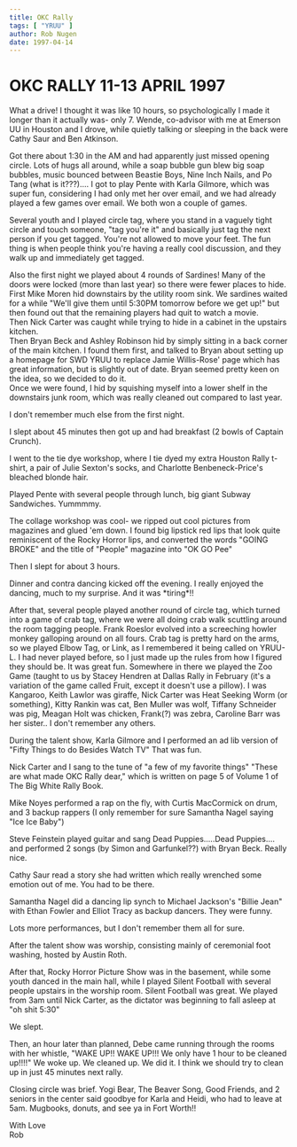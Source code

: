 ```yaml
---
title: OKC Rally
tags: [ "YRUU" ]
author: Rob Nugen
date: 1997-04-14
---
```



<h1> OKC RALLY   11-13 APRIL 1997 </h1>

<p>
What a drive!  I thought it was like 10 hours, so psychologically I made it 
longer than it actually was- only 7.    Wende, co-advisor with me at Emerson 
UU in Houston and I drove, while quietly talking or sleeping in the back were 
Cathy Saur and Ben Atkinson.
<p>
Got there about 1:30 in the AM and had apparently just missed opening circle. 
Lots of hugs all around, while a soap bubble gun blew big soap bubbles, music 
bounced between Beastie Boys, Nine Inch Nails, and Po Tang (what is it???)....
I got to play Pente with Karla Gilmore, which was super fun, considering I had
only met her over email, and we had already played a few games over email.  We
both won a couple of games.
<p>
Several youth and I played circle tag, where you stand in a vaguely tight 
circle and touch someone, "tag you're it" and basically just tag the next 
person if you get tagged.  You're not allowed to move your feet.  The fun thing
is when people think you're having a really cool discussion, and they walk up 
and immediately get tagged.  
<p>
Also the first night we played about 4 rounds of Sardines!  Many of the doors 
were locked (more than last year) so there were fewer places to hide.  First 
Mike Moren hid downstairs by the utility room sink.  We sardines waited for a 
while "We'll give them until 5:30PM tomorrow before we get up!" but then found
out that the remaining players had quit to watch a movie.  <br>
Then Nick Carter was caught while trying to hide in a cabinet in the upstairs 
kitchen.  <br>
Then Bryan Beck and Ashley Robinson hid by simply sitting in a back corner of 
the main kitchen.  I found them first, and talked to Bryan about setting up a 
homepage for SWD YRUU to replace Jamie Willis-Rose' page which has great 
information, but is slightly out of date.   Bryan seemed pretty keen on the 
idea, so we decided to do it.<br>
Once we were found, I hid by squishing myself into a lower shelf in the 
downstairs junk room, which was really cleaned out compared to last year.
<p>
I don't remember much else from the first night.
<p>
I slept about 45 minutes then got up and had breakfast (2 bowls of Captain 
Crunch).
<p>
I went to the tie dye workshop, where I tie dyed my extra Houston Rally 
t-shirt, a pair of Julie Sexton's socks, and Charlotte Benbeneck-Price's 
bleached blonde hair.
<p>
Played Pente with several people through lunch, big giant Subway Sandwiches.  
Yummmmy.
<p>
The collage workshop was cool- we ripped out cool pictures from magazines and 
glued 'em down.  I found big lipstick red lips that look quite reminiscent of 
the Rocky Horror lips, and converted the words "GOING BROKE" and the title of 
"People" magazine into "OK GO Pee"
<p>
Then I slept for about 3 hours.
<p>
Dinner and contra dancing kicked off the evening.  I really enjoyed the 
dancing, much to my surprise.   And it was *tiring*!!
<p>
After that, several people played another round of circle tag, which turned 
into a game of crab tag, where we were all doing crab walk scuttling around 
the room tagging people.  Frank Roeslor evolved into a screeching howler monkey
galloping around on all fours.  Crab tag is pretty hard on the arms, so we 
played Elbow Tag, or Link, as I remembered it being called on YRUU-L.  I had 
never played before, so I just made up the rules from how I figured they should
be.  It was great fun.  Somewhere in there we played the Zoo Game (taught to us
by Stacey Hendren at Dallas Rally in February (it's a variation of the game
called Fruit, except it doesn't use a pillow).  I was Kangaroo, Keith Lawlor 
was giraffe, Nick Carter was Heat Seeking Worm (or something), Kitty Rankin 
was cat, Ben Muller was wolf, Tiffany Schneider was pig, Meagan Holt was 
chicken, Frank(?) was zebra, Caroline Barr was her sister..  I don't remember 
any others.
<p>
During the talent show, Karla Gilmore and I performed an ad lib version of
"Fifty Things to do Besides Watch TV"  That was fun.
<p>
Nick Carter and I sang to the tune of "a few of my favorite things"
"These are what made OKC Rally dear," which is written on page 5 of Volume 1 of
The Big White Rally Book.
<p>
Mike Noyes performed a rap on the fly, with Curtis MacCormick on drum, and 3
backup rappers (I only remember for sure Samantha Nagel saying "Ice Ice Baby")
<p>
Steve Feinstein played guitar and sang Dead Puppies.....Dead Puppies....
and performed 2 songs (by Simon and Garfunkel??) with Bryan Beck.  Really nice.
<p>
Cathy Saur read a story she had written which really wrenched some emotion out
of me.  You had to be there.
<p>
Samantha Nagel did a dancing lip synch to Michael Jackson's "Billie Jean" with
Ethan Fowler and Elliot Tracy as backup dancers.  They were funny.
<p>
Lots more performances, but I don't remember them all for sure.
<p>
After the talent show was worship, consisting mainly of ceremonial foot 
washing, hosted by Austin Roth.  
<p>
After that, Rocky Horror Picture Show was in the basement, while some youth 
danced in the main hall, while I played Silent Football with several people 
upstairs in the worship room.  Silent Football was great.  We played from 
3am until Nick Carter, as the dictator was beginning to fall asleep at 
"oh shit 5:30"
<p>
We slept.   
<p>
Then, an hour later than planned, Debe came running through the rooms with her 
whistle, "WAKE UP!! WAKE UP!!!  We only have 1 hour to be cleaned up!!!!"
We woke up.  We cleaned up.  We did it.   I think we should try to clean up
in just 45 minutes next rally.
<p>
Closing circle was brief.  Yogi Bear, The Beaver Song, Good Friends, and
2 seniors in the center said goodbye for Karla and Heidi, who had to leave
at 5am.  Mugbooks, donuts, and see ya in Fort Worth!!

<p>With Love
<br>Rob

<p>
